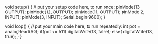 void setup() {
  // put your setup code here, to run once:
  pinMode(13, OUTPUT);
  pinMode(12, OUTPUT);
  pinMode(11, OUTPUT);
  pinMode(2, INPUT);
  pinMode(3, INPUT);
  Serial.begin(9600);
}

void loop() {
  // put your main code here, to run repeatedly:
  int pot = analogRead(A0);
  if(pot <= 511)
    digitalWrite(13, false);
  else{
    digitalWrite(13, true);
  }
}
